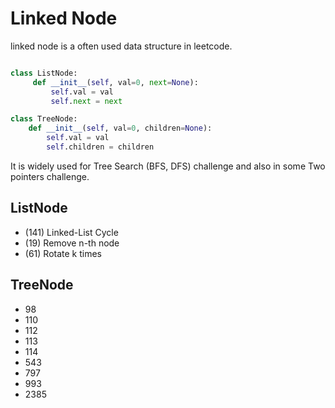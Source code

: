 # Linked Node
linked node is a often used data structure in leetcode.

```python

class ListNode:
     def __init__(self, val=0, next=None):
         self.val = val
         self.next = next

class TreeNode:
    def __init__(self, val=0, children=None):
        self.val = val
        self.children = children

```

It is widely used for Tree Search (BFS, DFS) challenge and also in some Two pointers challenge.

## ListNode

- (141) Linked-List Cycle
- (19) Remove n-th node
- (61) Rotate k times


## TreeNode
- 98
- 110
- 112
- 113
- 114
- 543
- 797
- 993
- 2385

